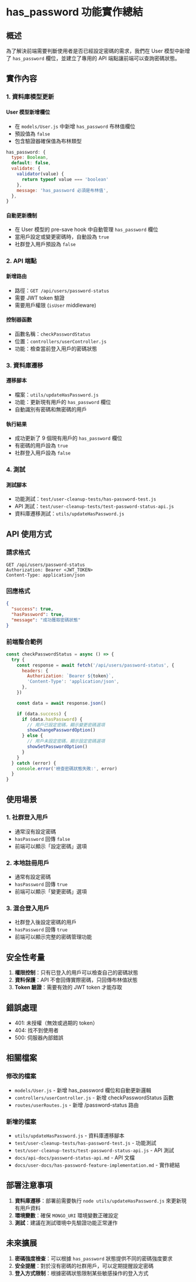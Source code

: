 # has_password 功能實作總結

## 概述

為了解決前端需要判斷使用者是否已經設定密碼的需求，我們在 User 模型中新增了 `has_password` 欄位，並建立了專用的 API 端點讓前端可以查詢密碼狀態。

## 實作內容

### 1. 資料庫模型更新

#### User 模型新增欄位

- 在 `models/User.js` 中新增 `has_password` 布林值欄位
- 預設值為 `false`
- 包含驗證器確保值為布林類型

```javascript
has_password: {
  type: Boolean,
  default: false,
  validate: {
    validator(value) {
      return typeof value === 'boolean'
    },
    message: 'has_password 必須是布林值',
  },
}
```

#### 自動更新機制

- 在 User 模型的 pre-save hook 中自動管理 `has_password` 欄位
- 當用戶設定或變更密碼時，自動設為 `true`
- 社群登入用戶預設為 `false`

### 2. API 端點

#### 新增路由

- 路徑：`GET /api/users/password-status`
- 需要 JWT token 驗證
- 需要用戶權限 (`isUser` middleware)

#### 控制器函數

- 函數名稱：`checkPasswordStatus`
- 位置：`controllers/userController.js`
- 功能：檢查當前登入用戶的密碼狀態

### 3. 資料庫遷移

#### 遷移腳本

- 檔案：`utils/updateHasPassword.js`
- 功能：更新現有用戶的 `has_password` 欄位
- 自動識別有密碼和無密碼的用戶

#### 執行結果

- 成功更新了 9 個現有用戶的 `has_password` 欄位
- 有密碼的用戶設為 `true`
- 社群登入用戶設為 `false`

### 4. 測試

#### 測試腳本

- 功能測試：`test/user-cleanup-tests/has-password-test.js`
- API 測試：`test/user-cleanup-tests/test-password-status-api.js`
- 資料庫遷移測試：`utils/updateHasPassword.js`

## API 使用方式

### 請求格式

```http
GET /api/users/password-status
Authorization: Bearer <JWT_TOKEN>
Content-Type: application/json
```

### 回應格式

```json
{
  "success": true,
  "hasPassword": true,
  "message": "成功獲取密碼狀態"
}
```

### 前端整合範例

```javascript
const checkPasswordStatus = async () => {
  try {
    const response = await fetch('/api/users/password-status', {
      headers: {
        Authorization: `Bearer ${token}`,
        'Content-Type': 'application/json',
      },
    })

    const data = await response.json()

    if (data.success) {
      if (data.hasPassword) {
        // 用戶已設定密碼，顯示變更密碼選項
        showChangePasswordOption()
      } else {
        // 用戶未設定密碼，顯示設定密碼選項
        showSetPasswordOption()
      }
    }
  } catch (error) {
    console.error('檢查密碼狀態失敗:', error)
  }
}
```

## 使用場景

### 1. 社群登入用戶

- 通常沒有設定密碼
- `hasPassword` 回傳 `false`
- 前端可以顯示「設定密碼」選項

### 2. 本地註冊用戶

- 通常有設定密碼
- `hasPassword` 回傳 `true`
- 前端可以顯示「變更密碼」選項

### 3. 混合登入用戶

- 社群登入後設定密碼的用戶
- `hasPassword` 回傳 `true`
- 前端可以顯示完整的密碼管理功能

## 安全性考量

1. **權限控制**：只有已登入的用戶可以檢查自己的密碼狀態
2. **資料保護**：API 不會回傳實際密碼，只回傳布林值狀態
3. **Token 驗證**：需要有效的 JWT token 才能存取

## 錯誤處理

- 401: 未授權（無效或過期的 token）
- 404: 找不到使用者
- 500: 伺服器內部錯誤

## 相關檔案

### 修改的檔案

- `models/User.js` - 新增 has_password 欄位和自動更新邏輯
- `controllers/userController.js` - 新增 checkPasswordStatus 函數
- `routes/userRoutes.js` - 新增 /password-status 路由

### 新增的檔案

- `utils/updateHasPassword.js` - 資料庫遷移腳本
- `test/user-cleanup-tests/has-password-test.js` - 功能測試
- `test/user-cleanup-tests/test-password-status-api.js` - API 測試
- `docs/api-docs/password-status-api.md` - API 文檔
- `docs/user-docs/has-password-feature-implementation.md` - 實作總結

## 部署注意事項

1. **資料庫遷移**：部署前需要執行 `node utils/updateHasPassword.js` 來更新現有用戶資料
2. **環境變數**：確保 `MONGO_URI` 環境變數正確設定
3. **測試**：建議在測試環境中先驗證功能正常運作

## 未來擴展

1. **密碼強度檢查**：可以根據 `has_password` 狀態提供不同的密碼強度要求
2. **安全提醒**：對於沒有密碼的社群用戶，可以定期提醒設定密碼
3. **登入方式限制**：根據密碼狀態限制某些敏感操作的登入方式
